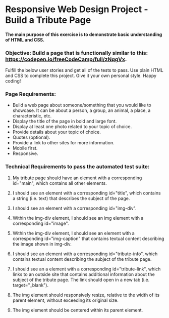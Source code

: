 # Responsive Web Design Project - Build a Tribute Page

#### The main purpose of this exercise is to demonstrate basic understanding of HTML and CSS. 

### Objective: Build a page that is functionally similar to this: https://codepen.io/freeCodeCamp/full/zNqgVx.
    
Fulfill the below user stories and get all of the tests to pass. 
Use plain HTML and CSS to complete this project. Give it your own personal style. Happy coding!

### Page Requirements:
- Build a web page about someone/something that you would like to showcase. It can be about a person, a group, an animal, a place, a characteristic, etc.
- Display the title of the page in bold and large font.
- Display at least one photo related to your topic of choice.
- Provide details about your topic of choice.
- Quotes (optional).
- Provide a link to other sites for more information.
- Mobile first.
- Responsive.

### Technical Requirements to pass the automated test suite:
1. My tribute page should have an element with a corresponding id="main", which contains all other elements.

2. I should see an element with a corresponding id="title", which contains a string (i.e. text) that describes the subject of the page.

3. I should see an element with a corresponding id="img-div".

4. Within the img-div element, I should see an img element with a corresponding id="image".

5. Within the img-div element, I should see an element with a corresponding id="img-caption" that contains textual content describing the image shown in img-div.

6. I should see an element with a corresponding id="tribute-info", which contains textual content describing the subject of the tribute page.

7. I should see an a element with a corresponding id="tribute-link", which links to an outside site that contains additional information about the subject of the tribute page. The link should open in a new tab (i.e. target="_blank").

8. The img element should responsively resize, relative to the width of its parent element, without exceeding its original size.

9. The img element should be centered within its parent element.
